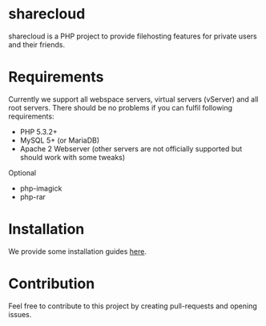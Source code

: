 # sharecloud

sharecloud is a PHP project to provide filehosting features for private users and their friends.

# Requirements

Currently we support all webspace servers, virtual servers (vServer) and all root servers. There should be no problems if you can fulfil following requirements:

* PHP 5.3.2+
* MySQL 5+ (or MariaDB)
* Apache 2 Webserver (other servers are not officially supported but should work with some tweaks)

Optional
* php-imagick
* php-rar

# Installation
We provide some installation guides [here](docs/install/installation.md).

# Contribution
Feel free to contribute to this project by creating pull-requests and opening issues.

